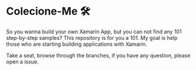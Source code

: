 # Colecione-Me 🛠
So you wanna build your own Xamarin App, but you can not find any 101 step-by-step samples? This repository is for you a 101. My goal is help those who are starting building applications with Xamarin.

Take a seat, browse through the branches, if you have any question, please open a issue.


